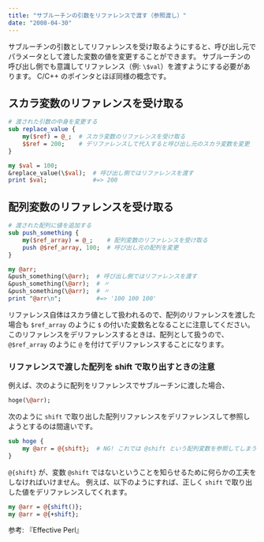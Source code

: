 ```yaml
---
title: "サブルーチンの引数をリファレンスで渡す（参照渡し）"
date: "2008-04-30"
---
```


サブルーチンの引数としてリファレンスを受け取るようにすると、呼び出し元でパラメータとして渡した変数の値を変更することができます。
サブルーチンの呼び出し側でも意識してリファレンス（例: `\$val`）を渡すようにする必要があります。
C/C++ のポインタとほぼ同様の概念です。

スカラ変数のリファレンスを受け取る
----

~~~ perl
# 渡された引数の中身を変更する
sub replace_value {
    my($ref) = @_;  # スカラ変数のリファレンスを受け取る
    $$ref = 200;    # デリファレンスして代入すると呼び出し元のスカラ変数を変更
}

my $val = 100;
&replace_value(\$val);  # 呼び出し側ではリファレンスを渡す
print $val;             #=> 200
~~~

配列変数のリファレンスを受け取る
----

~~~ perl
# 渡された配列に値を追加する
sub push_something {
    my($ref_array) = @_;    # 配列変数のリファレンスを受け取る
    push @$ref_array, 100;  # 呼び出し元の配列を変更
}

my @arr;
&push_something(\@arr);  # 呼び出し側ではリファレンスを渡す
&push_something(\@arr);  # 〃
&push_something(\@arr);  # 〃
print "@arr\n";          #=> '100 100 100'
~~~

リファレンス自体はスカラ値として扱われるので、配列のリファレンスを渡した場合も `$ref_array` のように `$` の付いた変数名となることに注意してください。
このリファレンスをデリファレンスするときは、配列として扱うので、`@$ref_array` のように `@` を付けてデリファレンスすることになります。

### リファレンスで渡した配列を shift で取り出すときの注意

例えば、次のように配列をリファレンスでサブルーチンに渡した場合、

~~~ perl
hoge(\@arr);
~~~

次のように `shift` で取り出した配列リファレンスをデリファレンスして参照しようとするのは間違いです。

~~~ perl
sub hoge {
    my @arr = @{shift};  # NG! これでは @shift という配列変数を参照してしまう
}
~~~

`@{shift}` が、変数 `@shift` ではないということを知らせるために何らかの工夫をしなければいけません。
例えば、以下のようにすれば、正しく `shift` で取り出した値をデリファレンスしてくれます。

~~~ perl
my @arr = @{shift()};
my @arr = @{+shift};
~~~

参考: 『Effective Perl』

